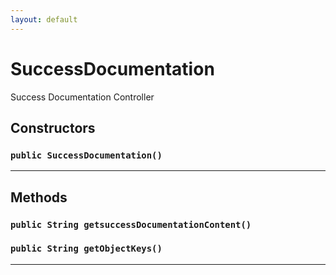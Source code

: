 ```yaml
---
layout: default
---
```

# SuccessDocumentation

Success Documentation Controller

## Constructors
### `public SuccessDocumentation()`
---
## Methods
### `public String getsuccessDocumentationContent()`
### `public String getObjectKeys()`
---

